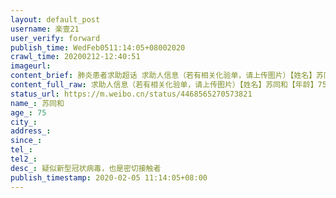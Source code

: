 ```yaml
---
layout: default_post
username: 楽壹21
user_verify: forward
publish_time: WedFeb0511:14:05+08002020
crawl_time: 20200212-12:40:51
imageurl: 
content_brief: 肺炎患者求助超话 求助人信息（若有相关化验单，请上传图片）【姓名】苏同和【年龄】75【地址】武汉市江岸区后湖大道同安家园36栋三单元【病情描述】疑似新型冠状病毒，也是密切接触者【联系人】苏女士【电话】●●●      我是武汉市江岸区后湖大道同安家园36栋三单元的居民。我的外婆 ...全文
content_full_raw: 求助人信息（若有相关化验单，请上传图片）【姓名】苏同和【年龄】75【地址】武汉市江岸区后湖大道同安家园36栋三单元【病情描述】疑似新型冠状病毒，也是密切接触者【联系人】苏女士【电话】●●●我是武汉市江岸区后湖大道同安家园36栋三单元的居民。我的外婆从1月24日已经差不多可以确诊出现新型肺炎症状，1月24日确诊双阳，因医院无床位，只有打针辅助在家中隔离药物治疗。在此期间，我们多次联系社区等社会资源，仍无法安排床位。一直无限拖着，把我们像踢皮球一样踢来踢去，从2月2日起，病情发展的非常迅速，2月4日因未得到及时抢救去世....现在我的外公，75岁高龄，因属于密切接触者，也从3天前出现低烧，食欲不准，腹泻等症状，今天起症状加剧，低烧不退，说话、呼吸困难，无法进食，腹泻，只能卧床。我们第一时间联系社区，但得到的还是等待。我的外婆已经因抢救不及时去世，我们已经失去了一位亲人，已无法再承受任何亲人的离去，现在我的外公已经处于危险境地，紧急求助有医院尽快收治！联系人：王先生，电话：●●●，联系人：苏女士，电话●●●我们也是实在没办法了，到处上报依旧像踢皮球一样，社区推街道，街道推到区里，然而区里又推到社区，无限的踢皮球，我不知道最后要我们怎样，我爸妈也岁数不小了，我也很着急，希望大家一起转发，有好心人能一起想办法，急急急！！！
status_url: https://m.weibo.cn/status/4468565270573821
name_: 苏同和
age_: 75
city_: 
address_: 
since_: 
tel_: 
tel2_: 
desc_: 疑似新型冠状病毒，也是密切接触者
publish_timestamp: 2020-02-05 11:14:05+08:00
---
```

